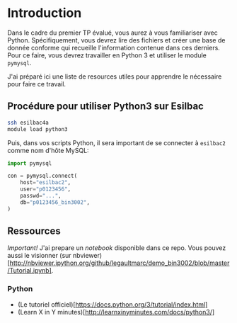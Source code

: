 # Introduction
Dans le cadre du premier TP évalué, vous aurez à vous familiariser avec Python. 
Spécifiquement, vous devrez lire des fichiers et créer une base de donnée
conforme qui recueille l'information contenue dans ces derniers. Pour ce faire,
vous devrez travailler en Python 3 et utiliser le module ``pymysql``.

J'ai préparé ici une liste de resources utiles pour apprendre le nécessaire
pour faire ce travail.

## Procédure pour utiliser Python3 sur Esilbac

```sh
ssh esilbac4a
module load python3
```

Puis, dans vos scripts Python, il sera important de se connecter à ``esilbac2``
comme nom d'hôte MySQL:

```python
import pymysql

con = pymysql.connect(
    host="esilbac2",
    user="p0123456",
    passwd="...",
    db="p0123456_bin3002",
)
```

## Ressources

*Important!* J'ai prepare un _notebook_ disponible dans ce repo. Vous pouvez aussi le 
visionner (sur nbviewer)[http://nbviewer.ipython.org/github/legaultmarc/demo_bin3002/blob/master/Tutorial.ipynb].

### Python

- (Le tutoriel officiel)[https://docs.python.org/3/tutorial/index.html]
- (Learn X in Y minutes)[http://learnxinyminutes.com/docs/python3/]

